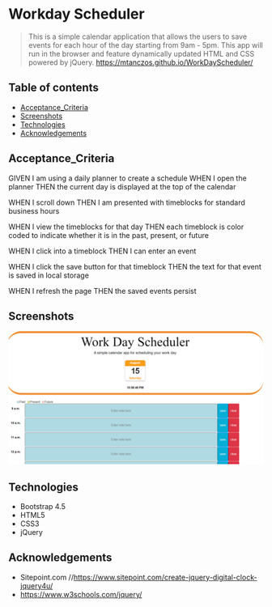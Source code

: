 # Workday Scheduler

> This is a simple calendar application that allows the users to save events for each hour of the day starting from 9am - 5pm. This app will run in the browser and feature dynamically updated HTML and CSS powered by jQuery.
https://mtanczos.github.io/WorkDayScheduler/

## Table of contents
* [Acceptance_Criteria](#Acceptance_Criteria)
* [Screenshots](#screenshots)
* [Technologies](#technologies)
* [Acknowledgements](#Acknowledgements)

## Acceptance_Criteria
GIVEN I am using a daily planner to create a schedule
WHEN I open the planner
THEN the current day is displayed at the top of the calendar

WHEN I scroll down
THEN I am presented with timeblocks for standard business hours

WHEN I view the timeblocks for that day
THEN each timeblock is color coded to indicate whether it is in the past, present, or future

WHEN I click into a timeblock
THEN I can enter an event

WHEN I click the save button for that timeblock
THEN the text for that event is saved in local storage

WHEN I refresh the page
THEN the saved events persist

## Screenshots
![Example screenshot](assets/screenshot.jpg)

## Technologies
* Bootstrap 4.5
* HTML5
* CSS3
* jQuery

## Acknowledgements
* Sitepoint.com
 //https://www.sitepoint.com/create-jquery-digital-clock-jquery4u/
* https://www.w3schools.com/jquery/


